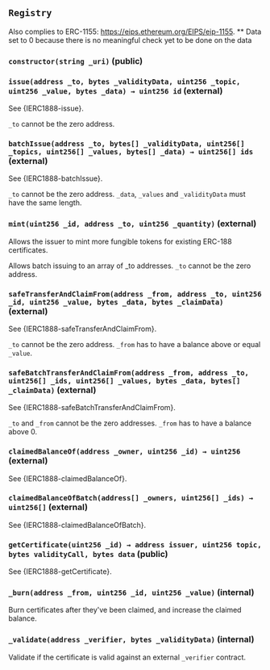 ## `Registry`



Also complies to ERC-1155: https://eips.ethereum.org/EIPS/eip-1155.
** Data set to 0 because there is no meaningful check yet to be done on the data


### `constructor(string _uri)` (public)





### `issue(address _to, bytes _validityData, uint256 _topic, uint256 _value, bytes _data) → uint256 id` (external)

See {IERC1888-issue}.


`_to` cannot be the zero address.

### `batchIssue(address _to, bytes[] _validityData, uint256[] _topics, uint256[] _values, bytes[] _data) → uint256[] ids` (external)

See {IERC1888-batchIssue}.


`_to` cannot be the zero address.
`_data`, `_values` and `_validityData` must have the same length.

### `mint(uint256 _id, address _to, uint256 _quantity)` (external)

Allows the issuer to mint more fungible tokens for existing ERC-188 certificates.


Allows batch issuing to an array of _to addresses.
`_to` cannot be the zero address.

### `safeTransferAndClaimFrom(address _from, address _to, uint256 _id, uint256 _value, bytes _data, bytes _claimData)` (external)

See {IERC1888-safeTransferAndClaimFrom}.


`_to` cannot be the zero address.
`_from` has to have a balance above or equal `_value`.

### `safeBatchTransferAndClaimFrom(address _from, address _to, uint256[] _ids, uint256[] _values, bytes _data, bytes[] _claimData)` (external)

See {IERC1888-safeBatchTransferAndClaimFrom}.


`_to` and `_from` cannot be the zero addresses.
`_from` has to have a balance above 0.

### `claimedBalanceOf(address _owner, uint256 _id) → uint256` (external)

See {IERC1888-claimedBalanceOf}.



### `claimedBalanceOfBatch(address[] _owners, uint256[] _ids) → uint256[]` (external)

See {IERC1888-claimedBalanceOfBatch}.



### `getCertificate(uint256 _id) → address issuer, uint256 topic, bytes validityCall, bytes data` (public)

See {IERC1888-getCertificate}.



### `_burn(address _from, uint256 _id, uint256 _value)` (internal)

Burn certificates after they've been claimed, and increase the claimed balance.



### `_validate(address _verifier, bytes _validityData)` (internal)

Validate if the certificate is valid against an external `_verifier` contract.





